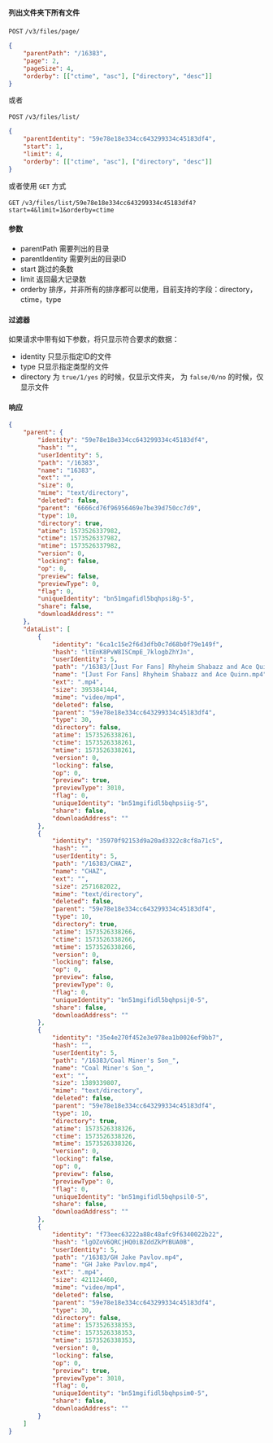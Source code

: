 #### 列出文件夹下所有文件

```POST``` ```/v3/files/page/```

```json
{
	"parentPath": "/16383",
	"page": 2,
	"pageSize": 4,
	"orderby": [["ctime", "asc"], ["directory", "desc"]]
}
```

或者

```POST``` ```/v3/files/list/```

```json
{
	"parentIdentity": "59e78e18e334cc643299334c45183df4",
	"start": 1,
	"limit": 4,
	"orderby": [["ctime", "asc"], ["directory", "desc"]]
}
```

或者使用 ```GET``` 方式

```GET``` ```/v3/files/list/59e78e18e334cc643299334c45183df4?start=4&limit=1&orderby=ctime```


#### 参数

* parentPath 需要列出的目录
* parentIdentity 需要列出的目录ID
* start 跳过的条数
* limit 返回最大记录数
* orderby 排序，并非所有的排序都可以使用，目前支持的字段：directory，ctime，type

#### 过滤器

如果请求中带有如下参数，将只显示符合要求的数据：

* identity 只显示指定ID的文件
* type 只显示指定类型的文件
* directory 为 ```true/1/yes``` 的时候，仅显示文件夹， 为 ```false/0/no``` 的时候，仅显示文件

#### 响应

```json
{
    "parent": {
        "identity": "59e78e18e334cc643299334c45183df4",
        "hash": "",
        "userIdentity": 5,
        "path": "/16383",
        "name": "16383",
        "ext": "",
        "size": 0,
        "mime": "text/directory",
        "deleted": false,
        "parent": "6666cd76f96956469e7be39d750cc7d9",
        "type": 10,
        "directory": true,
        "atime": 1573526337982,
        "ctime": 1573526337982,
        "mtime": 1573526337982,
        "version": 0,
        "locking": false,
        "op": 0,
        "preview": false,
        "previewType": 0,
        "flag": 0,
        "uniqueIdentity": "bn51mgafidl5bqhpsi8g-5",
        "share": false,
        "downloadAddress": ""
    },
    "dataList": [
        {
            "identity": "6ca1c15e2f6d3dfb0c7d68b0f79e149f",
            "hash": "ltEnK8PvW8ISCmpE_7klogbZhYJn",
            "userIdentity": 5,
            "path": "/16383/[Just For Fans] Rhyheim Shabazz and Ace Quinn.mp4",
            "name": "[Just For Fans] Rhyheim Shabazz and Ace Quinn.mp4",
            "ext": ".mp4",
            "size": 395384144,
            "mime": "video/mp4",
            "deleted": false,
            "parent": "59e78e18e334cc643299334c45183df4",
            "type": 30,
            "directory": false,
            "atime": 1573526338261,
            "ctime": 1573526338261,
            "mtime": 1573526338261,
            "version": 0,
            "locking": false,
            "op": 0,
            "preview": true,
            "previewType": 3010,
            "flag": 0,
            "uniqueIdentity": "bn51mgifidl5bqhpsiig-5",
            "share": false,
            "downloadAddress": ""
        },
        {
            "identity": "35970f92153d9a20ad3322c8cf8a71c5",
            "hash": "",
            "userIdentity": 5,
            "path": "/16383/CHAZ",
            "name": "CHAZ",
            "ext": "",
            "size": 2571682022,
            "mime": "text/directory",
            "deleted": false,
            "parent": "59e78e18e334cc643299334c45183df4",
            "type": 10,
            "directory": true,
            "atime": 1573526338266,
            "ctime": 1573526338266,
            "mtime": 1573526338266,
            "version": 0,
            "locking": false,
            "op": 0,
            "preview": false,
            "previewType": 0,
            "flag": 0,
            "uniqueIdentity": "bn51mgifidl5bqhpsij0-5",
            "share": false,
            "downloadAddress": ""
        },
        {
            "identity": "35e4e270f452e3e978ea1b0026ef9bb7",
            "hash": "",
            "userIdentity": 5,
            "path": "/16383/Coal Miner's Son_",
            "name": "Coal Miner's Son_",
            "ext": "",
            "size": 1389339807,
            "mime": "text/directory",
            "deleted": false,
            "parent": "59e78e18e334cc643299334c45183df4",
            "type": 10,
            "directory": true,
            "atime": 1573526338326,
            "ctime": 1573526338326,
            "mtime": 1573526338326,
            "version": 0,
            "locking": false,
            "op": 0,
            "preview": false,
            "previewType": 0,
            "flag": 0,
            "uniqueIdentity": "bn51mgifidl5bqhpsil0-5",
            "share": false,
            "downloadAddress": ""
        },
        {
            "identity": "f73eec63222a88c48afc9f6340022b22",
            "hash": "lgOZoV6QRCjHQ0iBZddZkPYBUA0B",
            "userIdentity": 5,
            "path": "/16383/GH Jake Pavlov.mp4",
            "name": "GH Jake Pavlov.mp4",
            "ext": ".mp4",
            "size": 421124460,
            "mime": "video/mp4",
            "deleted": false,
            "parent": "59e78e18e334cc643299334c45183df4",
            "type": 30,
            "directory": false,
            "atime": 1573526338353,
            "ctime": 1573526338353,
            "mtime": 1573526338353,
            "version": 0,
            "locking": false,
            "op": 0,
            "preview": true,
            "previewType": 3010,
            "flag": 0,
            "uniqueIdentity": "bn51mgifidl5bqhpsim0-5",
            "share": false,
            "downloadAddress": ""
        }
    ]
}
```
